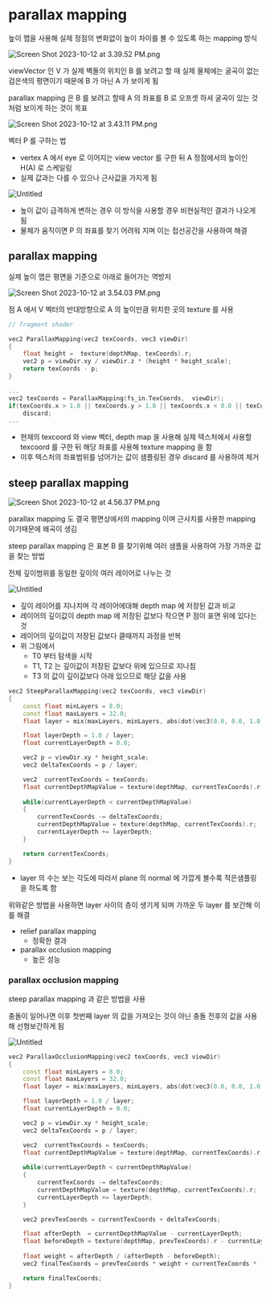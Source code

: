 # parallax mapping

높이 맵을 사용해 실제 정점의 변화없이 높이 차이를 볼 수 있도록 하는 mapping 방식

![Screen Shot 2023-10-12 at 3.39.52 PM.png](parallax%20mapping%200a2b30efc47c412fa754f6e75b7f6694/Screen_Shot_2023-10-12_at_3.39.52_PM.png)

viewVector 인 V 가 실제 벽돌의 위치인 B 를 보려고 할 때 실제 물체에는 굴곡이 없는 검은색의 평면이기 때문에 B 가 아닌 A 가 보이게 됨

parallax mapping 은 B 를 보려고 할때 A 의 좌표를 B 로 오프셋 하셔 굴곡이 있는 것 처럼 보이게 하는 것이 목표

![Screen Shot 2023-10-12 at 3.43.11 PM.png](parallax%20mapping%200a2b30efc47c412fa754f6e75b7f6694/Screen_Shot_2023-10-12_at_3.43.11_PM.png)

벡터 P 를 구하는 법

- vertex A 에서 eye 로 이어지는 view vector 를 구한 뒤 A 정점에서의 높이인 H(A) 로 스케일링
- 실제 값과는 다를 수 있으나 근사값을 가지게 됨

![Untitled](parallax%20mapping%200a2b30efc47c412fa754f6e75b7f6694/Untitled.png)

- 높이 값이 급격하게 변하는 경우 이 방식을 사용할 경우 비현실적인 결과가 나오게 됨
- 물체가 움직이면 P 의 좌표를 찾기 어려워 지며 이는 접선공간을 사용하여 해결

## parallax mapping

실제 높이 맵은 평면을 기준으로 아래로 들어가는 역방저

![Screen Shot 2023-10-12 at 3.54.03 PM.png](parallax%20mapping%200a2b30efc47c412fa754f6e75b7f6694/Screen_Shot_2023-10-12_at_3.54.03_PM.png)

점 A 에서 V 벡터의 반대방향으로 A 의 높이만큼 위치한 곳의 texture 를 사용

```cpp
// fragment shader

vec2 ParallaxMapping(vec2 texCoords, vec3 viewDir)
{ 
    float height =  texture(depthMap, texCoords).r;    
    vec2 p = viewDir.xy / viewDir.z * (height * height_scale);
    return texCoords - p;    
}

...
vec2 texCoords = ParallaxMapping(fs_in.TexCoords,  viewDir);
if(texCoords.x > 1.0 || texCoords.y > 1.0 || texCoords.x < 0.0 || texCoords.y < 0.0)
	discard;
...
```

- 현재의 texcoord 와 view 벡터, depth map 을 사용해 실제 텍스처에서 사용할 texcoord 를 구한 뒤 해당 좌표를 사용해 texture mapping 을 함
- 이후 텍스처의 좌표범위를 넘어가는 값이 샘플링된 경우 discard 를 사용하여 제거

## steep parallax mapping

![Screen Shot 2023-10-12 at 4.56.37 PM.png](parallax%20mapping%200a2b30efc47c412fa754f6e75b7f6694/Screen_Shot_2023-10-12_at_4.56.37_PM.png)

parallax mapping 도 결국 평면상에서의 mapping 이며 근사치를 사용한 mapping 이기때문에 왜곡이 생김

steep parallax mapping 은 표본 B 를 찾기위해 여러 샘플을 사용하여 가장 가까운 값을 찾는 방법

전체 깊이범위를 동일한 깊이의 여러 레이어로 나누는 것

![Untitled](parallax%20mapping%200a2b30efc47c412fa754f6e75b7f6694/Untitled%201.png)

- 깊이 레이어를 지나치며 각 레이어에대해 depth map 에 저장된 값과 비교
- 레이어의 깊이값이 depth map 에 저장된 값보다 작으면 P 점이 표면 위에 있다는 것
- 레이어의 깊이값이 저장된 값보다 클때까지 과정을 반복
- 위 그림에서
    - T0 부터 탐색을 시작
    - T1, T2 는 깊이값이 저장된 값보다 위에 있으므로 지나침
    - T3 의 값이 깊이값보다 아래 있으므로 해당 값을 사용

```cpp
vec2 SteepParallaxMapping(vec2 texCoords, vec3 viewDir)
{
    const float minLayers = 8.0;
    const float maxLayers = 32.0;
    float layer = mix(maxLayers, minLayers, abs(dot(vec3(0.0, 0.0, 1.0), viewDir))); 

    float layerDepth = 1.0 / layer;
    float currentLayerDepth = 0.0;

    vec2 p = viewDir.xy * height_scale;
    vec2 deltaTexCoords = p / layer;

    vec2  currentTexCoords = texCoords;
    float currentDepthMapValue = texture(depthMap, currentTexCoords).r;
    
    while(currentLayerDepth < currentDepthMapValue)
    {
        currentTexCoords -= deltaTexCoords;
        currentDepthMapValue = texture(depthMap, currentTexCoords).r;  
        currentLayerDepth += layerDepth;  
    }

    return currentTexCoords;
}
```

- layer 의 수는 보는 각도에 따라서 plane 의 normal 에 가깝게 볼수록 적은샘플링을 하도록 함

위와같은 방법을 사용하면 layer 사이의 층이 생기게 되며 가까운 두 layer 를 보간해 이를 해결

- relief parallax mapping
    - 정확한 결과
- parallax occlusion mapping
    - 높은 성능

### parallax occlusion mapping

steep parallax mapping 과 같은 방법을 사용

충돌이 일어나면 이후 첫번째 layer 의 값을 가져오는 것이 아닌 충돌 전후의 값을 사용해 선형보간하게 됨

![Untitled](parallax%20mapping%200a2b30efc47c412fa754f6e75b7f6694/Untitled%202.png)

```cpp
vec2 ParallaxOcclusionMapping(vec2 texCoords, vec3 viewDir)
{
    const float minLayers = 8.0;
    const float maxLayers = 32.0;
    float layer = mix(maxLayers, minLayers, abs(dot(vec3(0.0, 0.0, 1.0), viewDir))); 

    float layerDepth = 1.0 / layer;
    float currentLayerDepth = 0.0;

    vec2 p = viewDir.xy * height_scale;
    vec2 deltaTexCoords = p / layer;

    vec2  currentTexCoords = texCoords;
    float currentDepthMapValue = texture(depthMap, currentTexCoords).r;
    
    while(currentLayerDepth < currentDepthMapValue)
    {
        currentTexCoords -= deltaTexCoords;
        currentDepthMapValue = texture(depthMap, currentTexCoords).r;  
        currentLayerDepth += layerDepth;  
    }

    vec2 prevTexCoords = currentTexCoords + deltaTexCoords;

    float afterDepth  = currentDepthMapValue - currentLayerDepth;
    float beforeDepth = texture(depthMap, prevTexCoords).r - currentLayerDepth + layerDepth;
    
    float weight = afterDepth / (afterDepth - beforeDepth);
    vec2 finalTexCoords = prevTexCoords * weight + currentTexCoords * (1.0 - weight);

    return finalTexCoords; 
}
```